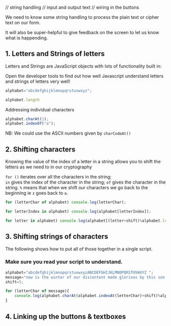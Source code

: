 
// string handling 
// input and output text
// wiring in the buttons

We need to know some string handling to process the plain text or cipher text on our form.

It will also be super-helpful to give feedback on the screen to let us know what is happending.

## 1. Letters and Strings of letters

Letters and Strings are JavaScript objects with lots of functionality built in:

Open the developer tools to find out how well Javascript understand letters and strings of letters very well!

```javascript
alphabet="abcdefghijklmnopqrstuvwxyz";
```

```javascript
alphabet.length
```

Addressing individual characters

```javascript
alphabet.charAt(1);
alphabet.indexOf("a");
```

NB: We could use the ASCII numbers given by `charCodeAt()`

## 2. Shifting characters

Knowing the value of the index of a letter in a string allows you to shift the letters as we need to in our cryptography 

`for ()` iterates over all the characters in the string;   
`in` gives the index of the character in the string;
`of` gives the character in the string.
`%` means that when we shift our characters we go back to the beginning ie `z` goes back to `a`.

```javascript
for (letterChar of alphabet) console.log(letterChar);
```

```javascript
for letterIndex in alphabet) console.log(alphabet[letterIndex]);
```

```javascript
for letter in alphabet) console.log(alphabet[(letter+shift)%alphabet.length])
```

## 3. Shifting strings of characters

The following shows how to put all of those together in a single script.

### Make sure you read your script to understand.


```javascript
alphabet="abcdefghijklmnopqrstuvwxyzABCDEFGHIJKLMNOPQRSTUVWXYZ ";
message="now is the winter of our discontent made glorious by this son of York!";
shift=5;

for (letterChar of message){
    console.log(alphabet.charAt(alphabet.indexAt(letterChar)+shift)%alphabet.length);
}
```

## 4. Linking up the buttons & textboxes



